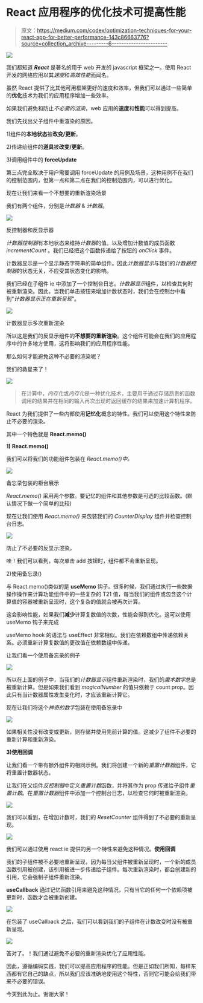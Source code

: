 # React 应用程序的优化技术可提高性能

> 原文：<https://medium.com/codex/optimization-techniques-for-your-react-app-for-better-performance-143c86663776?source=collection_archive---------6----------------------->

![](img/9b27ae8e244fefac74e4c0564bfade16.png)

我们都知道 ***React*** 是著名的用于 web 开发的 javascript 框架之一。使用 React 开发的网络应用以其*速度*和*高效性能*而闻名。

虽然 React 提供了比其他可用框架更好的速度和效率，但我们可以通过一些简单的**优化**技术为我们的应用程序增加一些效率。

如果我们避免和防止*不必要的渲染*，web 应用的**速度**和**性能**可以得到提高。

我们先找出父子组件中重渲染的原因。

1)组件的**本地状态**被**改变/更新**。

2)传递给组件的**道具**被**改变/更新**。

3)调用组件中的 **forceUpdate**

第三点完全取决于用户需要调用 forceUpdate 的用例及场景，这种用例不在我们的控制范围内，但第一点和第二点在我们的控制范围内，可以进行优化。

现在让我们来看一个不想要的重新渲染场景

我们有两个组件，分别是*计数器* & *计数器*。

![](img/57c54d23415e8305c26b9f2496ef866d.png)

反控制器和反显示器

*计数器控制器*有本地状态来维持*计数器*的值。以及增加计数值的成员函数 *incrementCount* 。我们已经把这个函数传递给了按钮的 *onClick* 事件。

计数器显示是一个显示静态字符串的简单组件。因此*计数器显示*与我们的*计数器控制器*的状态无关，不应受其状态变化的影响。

我们已经在子组件 ie 中添加了一个控制台日志。*计数器显示*组件，以检查其何时被重新渲染。因此，当我们单击按钮来增加计数状态时，我们会在控制台中看到“*计数器显示正在重新呈现*”。

![](img/bb37e3ab806f3eab114d31cb1fa4cac7.png)

计数器显示多次重新渲染

所以这是我们的反显示组件的**不想要的重新渲染**。这个组件可能会在我们的应用程序中的许多地方使用，这将影响我们的应用程序性能。

那么如何才能避免这种不必要的渲染呢？

我们的救星来了！

![](img/c1eb275809632f33c4fce2f84fe24b27.png)

> 在计算中，*内存化*或*内存化*是一种优化技术，主要用于通过存储昂贵的函数调用的结果并在相同的输入再次出现时返回缓存的结果来加速计算机程序。

React 为我们提供了一些内部使用**记忆化**概念的特性。我们可以使用这个特性来防止不必要的渲染。

其中一个特色就是 **React.memo()**

**1)** **React.memo()**

我们可以将我们的功能组件包装在 *React.memo()中。*

![](img/082e10fe33393e3664ad377bc58c4701.png)

备忘录包装的柜台展示

*React.memo()* 采用两个参数。要记忆的组件和其他参数是可选的比较函数。(默认情况下做一个简单的比较)

现在让我们使用 *React.memo()* 来包装我们的 *CounterDisplay* 组件并检查控制台日志。

![](img/e910cad39a6e0bbf6e66f1a90aead881.png)

防止了不必要的反显示渲染。

哇！我们可以看到，每次单击 add 按钮时，组件都不会重新呈现。

2)使用备忘录()

与 React.memo()类似的是 **useMemo** 钩子。很多时候，我们通过执行一些数据操作操作来计算功能组件中的一些复杂的 T21 值，每当我们的组件或包含这个计算值的容器被重新呈现时，这个复杂的值就会被再次计算。

这会影响性能，如果我们**减少**计算复数值的次数，性能会得到优化。这可以使用 useMemo 钩子来完成

useMemo hook 的语法与 useEffect 非常相似。我们在依赖数组中传递依赖关系。必须重新计算复数值的更改值在依赖数组中传递。

让我们看一个使用备忘录的例子

![](img/6212aecdd11a3a456fd9c5ff69ebe420.png)

所以在上面的例子中，当我们的*计数器显示*组件重新渲染时，我们的*魔术数字*总是被重新计算。但是如果我们看到 *magicalNumber* 的值只依赖于 count prop。因此只有当计数器属性发生变化时，才应该重新计算它。

现在让我们将这个*神奇的数字*包装在使用备忘录中

![](img/3cea9d36fe1cb8ebd4ffb2b725922ef1.png)

如果相关性没有改变或更新，则存储并使用先前计算的值。这减少了组件不必要的重新计算和重新渲染。

**3)使用回调**

让我们看一个带有额外组件的相同示例。我们将创建一个新的*重置计数器*组件，它将重置计数器状态。

让我们在父组件*反控制器*中定义*重置计数*函数，并将其作为 prop 传递给子组件*重置计数*。在*重置计数器*组件中添加一个控制台日志，以检查它何时被重新渲染。

![](img/9a8a05e9ecc8e389198942c58f9363e9.png)

我们可以看到，在增加计数时，我们的 *ResetCounter* 组件得到了不必要的重新呈现。

![](img/144e3381dce3baa5038ce79088f0fa37.png)

我们可以通过使用 react ie 提供的另一个特性来避免这种情况。**使用回调**

我们的子组件被不必要地重新呈现，因为每当父组件被重新呈现时，一个新的成员函数引用被创建，该引用被进一步传递给子组件。每次重新渲染时，都会创建新的引用，它会强制子组件重新渲染。

**useCallback** 通过记忆函数引用来避免这种情况，只有当它的任何一个依赖项被更新时，函数才会被重新创建。

![](img/6111faaef000d415aea445e6d376f0fc.png)

在包装了 useCallback 之后，我们可以看到我们的子组件在计数改变时没有被重新呈现。

![](img/68ec5ee7f97d6fd16ab50073a203f8b6.png)

答对了。！我们通过避免不必要的重新渲染优化了应用性能。

因此，遵循编码实践，我们可以提高应用程序的性能。但是正如我们所知，每样东西都有它自己的缺点，所以我们应该准确地使用这个特性，否则它可能会给我们带来不必要的错误。

今天到此为止。谢谢大家！